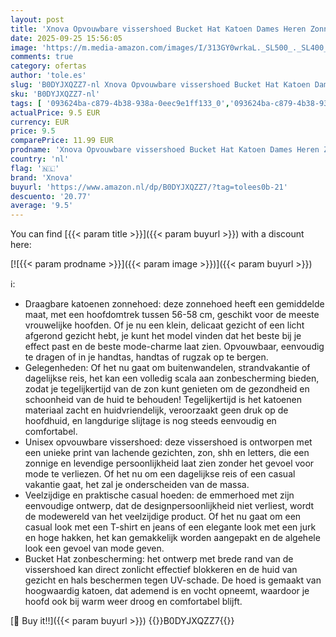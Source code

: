 ```yaml
---
layout: post
title: 'Xnova Opvouwbare vissershoed Bucket Hat Katoen Dames Heren Zonnebescherming Hoeden Mode Lichtgewicht Visserspet Glimlachend Gezicht Outdoor Strandhoed  zon-lila  Eén maat'
date: 2025-09-25 15:56:05
image: 'https://m.media-amazon.com/images/I/313GY0wrkaL._SL500_._SL400_.jpg'
comments: true
category: ofertas
author: 'tole.es'
slug: 'B0DYJXQZZ7-nl Xnova Opvouwbare vissershoed Bucket Hat Katoen Dames Heren...'
sku: 'B0DYJXQZZ7-nl'
tags: [ '093624ba-c879-4b38-938a-0eec9e1ff133_0','093624ba-c879-4b38-938a-0eec9e1ff133_3601','Accessoires dames','Arborist Merchandising Root','Damesmode','Kleding, schoenen & sieraden','Kleding, schoenen en sieraden','Mutsen & petten dames','New Arrivals','Self Service','Special Features Stores','Zonnehoeden dames','xnova','🇳🇱', ]
actualPrice: 9.5 EUR
currency: EUR
price: 9.5
comparePrice: 11.99 EUR
prodname: 'Xnova Opvouwbare vissershoed Bucket Hat Katoen Dames Heren Zonnebescherming Hoeden Mode Lichtgewicht Visserspet Glimlachend Gezicht Outdoor Strandhoed  zon-lila  Eén maat'
country: 'nl'
flag: '🇳🇱'
brand: 'Xnova'
buyurl: 'https://www.amazon.nl/dp/B0DYJXQZZ7/?tag=tolees0b-21'
descuento: '20.77'
average: '9.5'
---
```


You can find [{{< param title >}}]({{< param buyurl >}}) with a discount here:

[![{{< param prodname >}}]({{< param image >}})]({{< param buyurl >}})

ℹ️:

- Draagbare katoenen zonnehoed: deze zonnehoed heeft een gemiddelde maat, met een hoofdomtrek tussen 56-58 cm, geschikt voor de meeste vrouwelijke hoofden. Of je nu een klein, delicaat gezicht of een licht afgerond gezicht hebt, je kunt het model vinden dat het beste bij je effect past en de beste mode-charme laat zien. Opvouwbaar, eenvoudig te dragen of in je handtas, handtas of rugzak op te bergen.
- Gelegenheden: Of het nu gaat om buitenwandelen, strandvakantie of dagelijkse reis, het kan een volledig scala aan zonbescherming bieden, zodat je tegelijkertijd van de zon kunt genieten om de gezondheid en schoonheid van de huid te behouden! Tegelijkertijd is het katoenen materiaal zacht en huidvriendelijk, veroorzaakt geen druk op de hoofdhuid, en langdurige slijtage is nog steeds eenvoudig en comfortabel.
- Unisex opvouwbare vissershoed: deze vissershoed is ontworpen met een unieke print van lachende gezichten, zon, shh en letters, die een zonnige en levendige persoonlijkheid laat zien zonder het gevoel voor mode te verliezen. Of het nu om een dagelijkse reis of een casual vakantie gaat, het zal je onderscheiden van de massa.
- Veelzijdige en praktische casual hoeden: de emmerhoed met zijn eenvoudige ontwerp, dat de designpersoonlijkheid niet verliest, wordt de modewereld van het veelzijdige product. Of het nu gaat om een casual look met een T-shirt en jeans of een elegante look met een jurk en hoge hakken, het kan gemakkelijk worden aangepakt en de algehele look een gevoel van mode geven.
- Bucket Hat zonbescherming: het ontwerp met brede rand van de vissershoed kan direct zonlicht effectief blokkeren en de huid van gezicht en hals beschermen tegen UV-schade. De hoed is gemaakt van hoogwaardig katoen, dat ademend is en vocht opneemt, waardoor je hoofd ook bij warm weer droog en comfortabel blijft.

[🛒 Buy it!!]({{< param buyurl >}})
{{<world>}}B0DYJXQZZ7{{</world>}}
